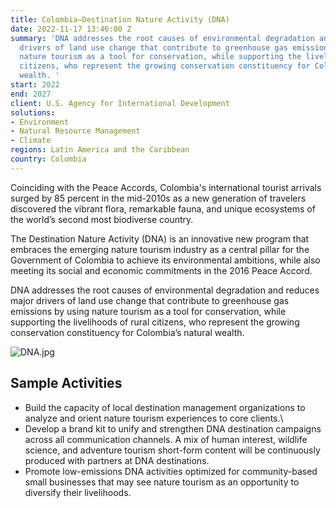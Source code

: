 ```yaml
---
title: Colombia—Destination Nature Activity (DNA)
date: 2022-11-17 13:46:00 Z
summary: 'DNA addresses the root causes of environmental degradation and reduces major
  drivers of land use change that contribute to greenhouse gas emissions by using
  nature tourism as a tool for conservation, while supporting the livelihoods of rural
  citizens, who represent the growing conservation constituency for Colombia’s natural
  wealth. '
start: 2022
end: 2027
client: U.S. Agency for International Development
solutions:
- Environment
- Natural Resource Management
- Climate
regions: Latin America and the Caribbean
country: Colombia
---
```


Coinciding with the Peace Accords, Colombia's international tourist arrivals surged by 85 percent in the mid-2010s as a new generation of travelers discovered the vibrant flora, remarkable fauna, and unique ecosystems of the world’s second most biodiverse country. 

The Destination Nature Activity (DNA) is an innovative new program that embraces the emerging nature tourism industry as a central pillar for the Government of Colombia to achieve its environmental ambitions, while also meeting its social and economic commitments in the 2016 Peace Accord.
 
DNA addresses the root causes of environmental degradation and reduces major drivers of land use change that contribute to greenhouse gas emissions by using nature tourism as a tool for conservation, while supporting the livelihoods of rural citizens, who represent the growing conservation constituency for Colombia’s natural wealth. 

![DNA.jpg](/uploads/DNA.jpg)
 
## Sample Activities

* Build the capacity of local destination management organizations to analyze and orient nature tourism experiences to core clients.\
* Develop a brand kit to unify and strengthen DNA destination campaigns across all communication channels. A mix of human interest, wildlife science, and adventure tourism short-form content will be continuously produced with partners at DNA destinations.
* Promote low-emissions DNA activities optimized for community-based small businesses that may see nature tourism as an opportunity to diversify their livelihoods.


